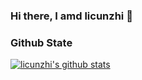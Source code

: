 ### Hi there, I amd licunzhi 👋

<!--
**licunzhi/licunzhi** is a ✨ _special_ ✨ repository because its `README.md` (this file) appears on your GitHub profile.

Here are some ideas to get you started:

- 🔭 I’m currently working on ...
- 🌱 I’m currently learning ...
- 👯 I’m looking to collaborate on ...
- 🤔 I’m looking for help with ...
- 💬 Ask me about ...
- 📫 How to reach me: ...
- 😄 Pronouns: ...
- ⚡ Fun fact: ...
-->

### Github State
[![licunzhi's github stats](https://github-readme-stats.vercel.app/api?username=licunzhi&show_icons=true&theme=dracula)](https://github.com/licunzhi)
